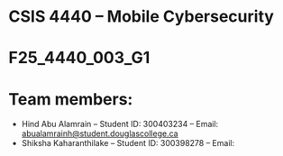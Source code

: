 
# CSIS 4440 – Mobile Cybersecurity  
# F25_4440_003_G1
# Team members:
- Hind Abu Alamrain – Student ID: 300403234  – Email: abualamrainh@student.douglascollege.ca   
- Shiksha Kaharanthilake – Student ID:  300398278   – Email:

 
